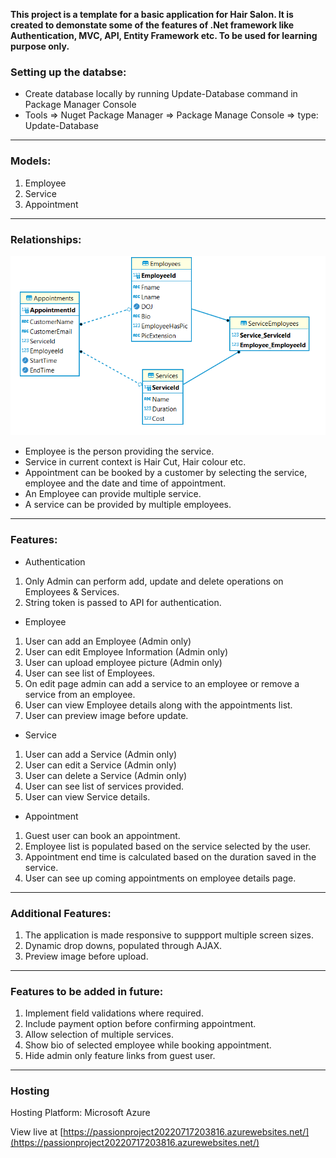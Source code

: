 
**This project is a template for a basic application for Hair Salon. It is created to demonstate some of the features of .Net framework like Authentication, MVC, API, Entity Framework etc. To be used for learning purpose only.**

### Setting up the databse:
- Create database locally by running Update-Database command in Package Manager Console
- Tools => Nuget Package Manager => Package Manage Console => type: Update-Database
---
### Models:
1. Employee
2. Service
3. Appointment
---
### Relationships:
<img src="PassionProject/Content/Images/er-diagram.png">

- Employee is the person providing the service.
- Service in current context is Hair Cut, Hair colour etc.
- Appointment can be booked by a customer by selecting the service, employee and the date and time of appointment.
- An Employee can provide multiple service.
- A service can be provided by multiple employees.
---
### Features:
- Authentication
1. Only Admin can perform add, update and delete operations on Employees & Services.
2. String token is passed to API for authentication.

- Employee
1. User can add an Employee (Admin only)
2. User can edit Employee Information (Admin only)
3. User can upload employee picture (Admin only)
4. User can see list of Employees.
5. On edit page admin can add a service to an employee or remove a service from an employee.
6. User can view Employee details along with the appointments list.
7. User can preview image before update.

- Service
1. User can add a Service (Admin only)
2. User can edit a Service (Admin only)
3. User can delete a Service (Admin only)
4. User can see list of services provided.
5. User can view Service details.

- Appointment
1. Guest user can book an appointment.
2. Employee list is populated based on the service selected by the user.
3. Appointment end time is calculated based on the duration saved in the service.
4. User can see up coming appointments on employee details page.
---

### Additional Features:

1. The application is made responsive to suppport multiple screen sizes.
2. Dynamic drop downs, populated through AJAX.
3. Preview image before upload.


---
### Features to be added in future:
1. Implement field validations where required.
2. Include payment option before confirming appointment.
3. Allow selection of multiple services.
4. Show bio of selected employee while booking appointment.
5. Hide admin only feature links from guest user.
---

### Hosting
Hosting Platform: Microsoft Azure

View live at [https://passionproject20220717203816.azurewebsites.net/](https://passionproject20220717203816.azurewebsites.net/)

